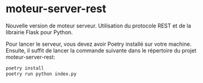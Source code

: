 # moteur-server-rest

Nouvelle version de moteur serveur. Utilisation du protocole REST et de la librairie Flask pour Python.

Pour lancer le serveur, vous devez avoir Poetry installé sur votre machine. Ensuite, il suffit de lancer la commande suivante dans le répertoire du projet moteur-server-rest:

```bash
poetry install
poetry run python index.py
```